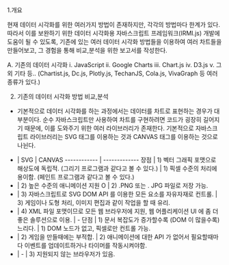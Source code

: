 1.개요

현재 데이터 시각화를 위한 여러가지 방법이 존재하지만, 각각의 방법마다 한계가 있다. 따라서 이를 보완하기 위한 데이터 시각화용 자바스크립트 프레임워크(IRMI.js) 개발에  도움이 될 수 있도록, 기존에 있는 여러 데이터 시각화 방법들을 이용하여 여러 차트들을 만들어보고, 그 경험을 통해 비교,분석을 위한 보고서를 작성한다.

  A. 기존의 데이터 시각화 
    i. JavaScript
    ii. Google Charts
    iii. Chart.js
    iv. D3.js
    v. 그 외 기타 등.. (Chartist.js, Dc.js, Plotly.js, TechanJS, Cola.js, VivaGraph 등 여러 종류가 있다.)
    
    
 2. 기존의 데이터 시각화 방법 비교,분석
 - 기본적으로 데이터 시각화를 하는 과정에서는 데이터를 차트로 표현하는 경우가 대부분이다. 순수 자바스크립트만 사용하여 차트를 구현하려면 코드가 굉장히 길어지기 때문에, 이를 도와주기 위한 여러 라이브러리가 존재한다. 기본적으로 자바스크립트 라이브러리는 SVG 태그를 이용하는 것과 CANVAS 태그를 이용하는 것으로 나뉜다.
 
+ | SVG | CANVAS
------------ | -------------
장점 | 1) 벡터 그래픽 포맷으로 해상도에 독립적. (그리기 프로그램과 같다고 볼 수 있다.) | 1) 픽셀 수준의 처리에 용이함. (페인트 프로그램과 같다고 볼 수 있다.)
+ | 2) 높은 수준의 애니메이션 지원 O | 2) .PNG 또는 . JPG 파일로 저장 가능.
+ | 3) 자바스크립트로 SVG DOM API 를 이용한 모든 요소를 자유자재로 컨트롤. | 3) 게임이나 도형 처리, 이미지 편집과 같이 작업을 할 때 유리.
+ | 4) XML 파일 포맷이므로 모든 웹 브라우저에 지원, 웹 어플리케이션 UI 에 좀 더 좋은 솔루션으로 이용. | -
단점 | 1) 문서 복잡도가 증가할수록 (DOM 이 많을수록) 느리다. | 1) DOM 노드가 없고, 픽셀로만 컨트롤 가능.
+ | 2) 게임을 만들때에는 부적합. | 2) 애니메이션에 대한 API 가 없어서 필요할때마다 이벤트를 업데이트하거나 타이머를 작동시켜야함.
+ | - | 3) 지원되지 않는 브라우저가 있음.

